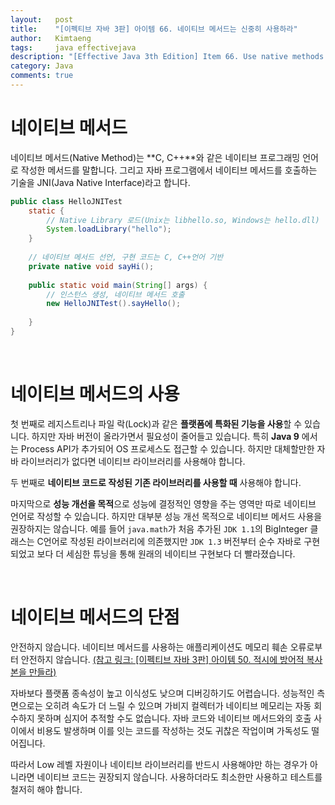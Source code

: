 ```yaml
---
layout:   post
title:    "[이펙티브 자바 3판] 아이템 66. 네이티브 메서드는 신중히 사용하라"
author:   Kimtaeng
tags: 	  java effectivejava
description: "[Effective Java 3th Edition] Item 66. Use native methods judiciously" 
category: Java
comments: true
---
```


# 네이티브 메서드

네이티브 메서드(Native Method)는 **C, C++**와 같은 네이티브 프로그래밍 언어로 작성한 메서드를 말합니다.
그리고 자바 프로그램에서 네이티브 메서드를 호출하는 기술을 JNI(Java Native Interface)라고 합니다.

```java
public class HelloJNITest
    static {
        // Native Library 로드(Unix는 libhello.so, Windows는 hello.dll)
        System.loadLibrary("hello");
    }
    
    // 네이티브 메서드 선언, 구현 코드는 C, C++언어 기반
    private native void sayHi();
    
    public static void main(String[] args) {
        // 인스턴스 생성, 네이티브 메서드 호출
        new HelloJNITest().sayHello();
    
    }
}
```

<br/>

# 네이티브 메서드의 사용

첫 번째로 레지스트리나 파일 락(Lock)과 같은 **플랫폼에 특화된 기능을 사용**할 수 있습니다.
하지만 자바 버전이 올라가면서 필요성이 줄어들고 있습니다. 특히 **Java 9** 에서는 Process API가 추가되어
OS 프로세스도 접근할 수 있습니다. 하지만 대체할만한 자바 라이브러리가 없다면 네이티브 라이브러리를 사용해야 합니다.

두 번째로 **네이티브 코드로 작성된 기존 라이브러리를 사용할 때** 사용해야 합니다.

마지막으로 **성능 개선을 목적**으로 성능에 결정적인 영향을 주는 영역만 따로 네이티브 언어로 작성할 수 있습니다.
하지만 대부분 성능 개선 목적으로 네이티브 메서드 사용을 권장하지는 않습니다. 예를 들어 ```java.math```가 처음 추가된
```JDK 1.1```의 BigInteger 클래스는 C언어로 작성된 라이브러리에 의존했지만 ```JDK 1.3``` 버전부터 순수 자바로 구현되었고
보다 더 세심한 튜닝을 통해 원래의 네이티브 구현보다 더 빨라졌습니다.

<br/>

# 네이티브 메서드의 단점

안전하지 않습니다. 네이티브 메서드를 사용하는 애플리케이션도 메모리 훼손 오류로부터 안전하지 않습니다.
<a href="/post/make-defensive-copies-when-needed" target="_blank">
(참고 링크: [이펙티브 자바 3판] 아이템 50. 적시에 방어적 복사본을 만들라)</a>

자바보다 플랫폼 종속성이 높고 이식성도 낮으며 디버깅하기도 어렵습니다. 성능적인 측면으로는 오히려 속도가 더 느릴 수 있으며
가비지 컬렉터가 네이티브 메모리는 자동 회수하지 못하며 심지어 추적할 수도 없습니다.
자바 코드와 네이티브 메서드와의 호출 사이에서 비용도 발생하며 이를 잇는 코드를 작성하는 것도 귀찮은 작업이며 가독성도 떨어집니다.

따라서 Low 레벨 자원이나 네이티브 라이브러리를 반드시 사용해야만 하는 경우가 아니라면 네이티브 코드는 권장되지 않습니다.
사용하더라도 최소한만 사용하고 테스트를 철저히 해야 합니다.
